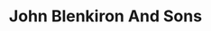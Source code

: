 ---
title: "John Blenkiron And Sons"
url: /barnard-castle/john-blenkiron-and-sons/
shop: Bestattungen
---